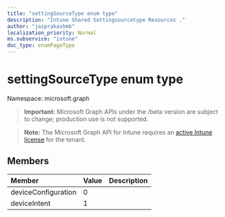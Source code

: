 ```yaml
---
title: "settingSourceType enum type"
description: "Intune Shared Settingsourcetype Resources ."
author: "jaiprakashmb"
localization_priority: Normal
ms.subservice: "intune"
doc_type: enumPageType
---
```


# settingSourceType enum type

Namespace: microsoft.graph
> **Important:** Microsoft Graph APIs under the /beta version are subject to change; production use is not supported.

> **Note:** The Microsoft Graph API for Intune requires an [active Intune license](https://go.microsoft.com/fwlink/?linkid=839381) for the tenant.




## Members
|Member|Value|Description|
|:---|:---|:---|
|deviceConfiguration|0||
|deviceIntent|1||
